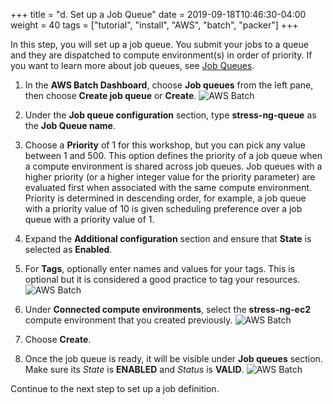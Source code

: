 +++
title = "d. Set up a Job Queue"
date = 2019-09-18T10:46:30-04:00
weight = 40
tags = ["tutorial", "install", "AWS", "batch", "packer"]
+++

In this step, you will set up a job queue. You submit your jobs to a queue and they are dispatched to compute environment(s) in order of priority. If you want to learn more about job queues, see [Job Queues](https://docs.aws.amazon.com/batch/latest/userguide/job_queues.html).

1. In the **AWS Batch Dashboard**, choose **Job queues** from the left pane, then choose **Create job queue** or **Create**.
![AWS Batch](/images/aws-batch/create-queue-1.png)
2. Under the **Job queue configuration** section, type **stress-ng-queue** as the **Job Queue name**. 
3. Choose a **Priority** of 1 for this workshop, but you can pick any value between 1 and 500. This option defines the priority of a job queue when a compute environment is shared across job queues. Job queues with a higher priority (or a higher integer value for the priority parameter) are evaluated first when associated with the same compute environment. Priority is determined in descending order, for example, a job queue with a priority value of 10 is given scheduling preference over a job queue with a priority value of 1.
4. Expand the **Additional configuration** section and ensure that **State** is selected as **Enabled**.
5. For **Tags**, optionally enter names and values for your tags. This is optional but it is considered a good practice to tag your resources.
![AWS Batch](/images/aws-batch/create-queue-2.png)
6. Under **Connected compute environments**, select the **stress-ng-ec2** compute environment that you created previously.
![AWS Batch](/images/aws-batch/create-queue-3.png)

7. Choose **Create**.
8. Once the job queue is ready, it will be visible under **Job queues** section. Make sure its *State* is **ENABLED** and *Status* is **VALID**.
![AWS Batch](/images/aws-batch/create-queue-4.png)


Continue to the next step to set up a job definition.
